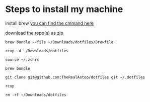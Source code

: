 # Steps to install my machine

install brew [you can find the cmmand here](https://brew.sh/)

download the repo(s) as zip

```shell
brew bundle --file ~/Downloads/dotfiles/Brewfile
```

```shell
rcup -d ~/Downloads/dotfiles
```

```shell
source ~/.zshrc
```

```shell
brew bundle
```

```shell
git clone git@github.com:TheRealAstoo/dotfiles.git ~/.dotfiles
```

```shell
rcup
```

```shell
rm -rf ~/Downloads/dotfiles
```
